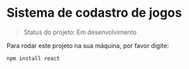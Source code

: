 # Sistema de codastro de jogos

> Status do projeto: Em desenvolvimento

Para rodar este projeto na sua máquina, por favor digite: 

```
npm install react
```
